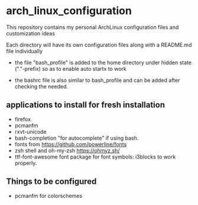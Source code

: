 # arch_linux_configuration
This repository contains my personal ArchLinux configuration files and customization ideas

Each directory will have its own configuration files along with a README.md file individually

* the file "bash_profile" is added to the home directory under hidden state ("."-prefix) so as to enable auto startx to work

* the bashrc file is also similar to bash_profile and can be added after checking the needed.

## applications to install for fresh installation
* firefox
* pcmanfm
* rxvt-unicode
* bash-completion "for autocomplete" if using bash.
* fonts from https://github.com/powerline/fonts
* zsh shell and oh-my-zsh https://ohmyz.sh/
* ttf-font-awesome font package for font symbols: i3blocks to work properly.

## Things to be configured
* pcmanfm for colorschemes
